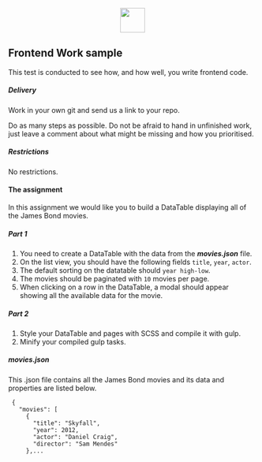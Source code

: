 <p align="center"><img src="https://sp-cdn.mytaste.org/images/logo-full.svg?v=197" height="50px"></p>

## Frontend Work sample
This test is conducted to see how, and how well, you write frontend code.

##### Delivery
Work in your own git and send us a link to your repo.

Do as many steps as possible. Do not be afraid to hand in unfinished work, just leave a comment about what might be missing and how you prioritised.

##### Restrictions
No restrictions.

#### The assignment
In this assignment we would like you to build a DataTable displaying all of the James Bond movies.

##### Part 1
1) You need to create a DataTable with the data from the ***movies.json*** file.
2) On the list view, you should have the following fields `title`, `year`, `actor`.
3) The default sorting on the datatable should `year high-low`.
4) The movies should be paginated with `10` movies per page.
5) When clicking on a row in the DataTable, a modal should appear showing all the available data for the movie.

##### Part 2
1) Style your DataTable and pages with SCSS and compile it with gulp.
2) Minify your compiled gulp tasks.

##### movies.json
This .json file contains all the James Bond movies and its data and properties are listed below.
   
   ```
    {
      "movies": [
        {
          "title": "Skyfall",
          "year": 2012,
          "actor": "Daniel Craig",
          "director": "Sam Mendes"
        },...
   ```
